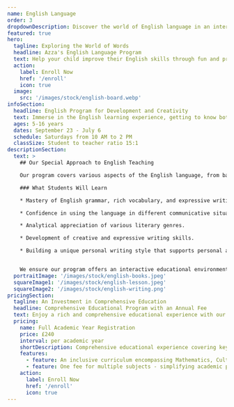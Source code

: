```yaml
---
name: English Language
order: 3
dropdownDescription: Discover the world of English language in an interactive and enjoyable way.
featured: true
hero:
  tagline: Exploring the World of Words
  headline: Azza's English Language Program
  text: Help your child improve their English skills through fun and practical lessons, with specialized teachers who aim to enhance communication and creative abilities.
  action:
    label: Enroll Now
    href: '/enroll'
    icon: true
  image:
    src: '/images/stock/english-board.webp'
infoSection:
  headline: English Program for Development and Creativity
  text: Immerse in the English learning experience, getting to know both classic literature and modern usage of the language in everyday life.
  ages: 5-16 years
  dates: September 23 - July 6
  schedule: Saturdays from 10 AM to 2 PM
  classSize: Student to teacher ratio 15:1
descriptionSection:
  text: >
    ## Our Special Approach to English Teaching

    Our program covers various aspects of the English language, from basics to advanced skills. Students will develop their expressive and creative abilities through interactive lessons, enhancing their confidence in dialogues and discussions.

    ### What Students Will Learn

    * Mastery of English grammar, rich vocabulary, and expressive writing styles.

    * Confidence in using the language in different communicative situations.

    * Analytical appreciation of various literary genres.

    * Development of creative and expressive writing skills.

    * Building a unique personal writing style that supports personal and academic growth.


    We ensure our program offers an interactive educational environment that encourages students to inquire and innovate, helping them master English in a fun and practical way. Our specialized and enthusiastic teachers are dedicated to helping students explore and appreciate the world of the English language.
  portraitImage: '/images/stock/english-books.jpeg'
  squareImage1: '/images/stock/english-lesson.jpeg'
  squareImage2: '/images/stock/english-writing.png'
pricingSection:
  tagline: An Investment in Comprehensive Education
  headline: Comprehensive Educational Program with an Annual Fee
  text: Enjoy a rich and comprehensive educational experience with our integrated curriculum, designed to stimulate overall growth and creativity.
  pricing:
    name: Full Academic Year Registration
    price: £240
    interval: per academic year
    shortDescription: Comprehensive educational experience covering key academic subjects
    features:
      - feature: An inclusive curriculum encompassing Mathematics, Cultural Studies, Arabic, and English
      - feature: One fee for multiple subjects - simplifying academic planning
    action:
      label: Enroll Now
      href: '/enroll'
      icon: true
---
```

